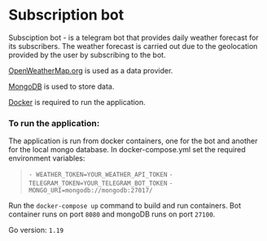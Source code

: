 # Subscription bot

Subsciption bot - is a telegram bot that provides daily weather forecast for its subscribers.
The weather forecast is carried out due to the geolocation provided by the user by subscribing to the bot.

[OpenWeatherMap.org](https://openweathermap.org/api) is used as a data provider.

[MongoDB](https://www.mongodb.com/) is used to store data.

[Docker](https://www.docker.com/) is required to run the application.

### To run the application:
The application is run from docker containers, one for the bot and another for the local mongo database.
In docker-compose.yml set the required environment variables:
  >
  >  `- WEATHER_TOKEN=YOUR_WEATHER_API_TOKEN`
  >  `- TELEGRAM_TOKEN=YOUR_TELEGRAM_BOT_TOKEN`
  >  `- MONGO_URI=mongodb://mongodb:27017/`
  >
Run the `docker-compose up` command to build and run containers. Bot container runs on port `8080` and mongoDB runs on port `27100`.

Go version: `1.19`
